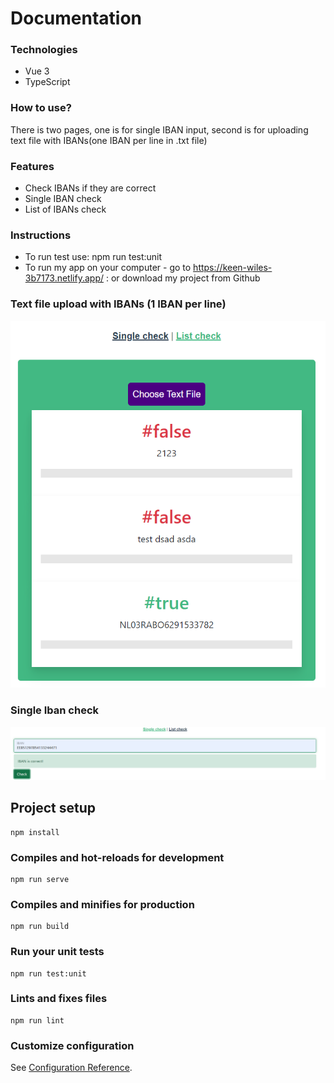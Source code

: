 # Documentation

### Technologies
- Vue 3
- TypeScript

### How to use?
There is two pages, one is for single IBAN input, second is for uploading text file with IBANs(one IBAN per line in .txt file)

### Features

- Check IBANs if they are correct
- Single IBAN check
- List of IBANs check

### Instructions
- To run test use: npm run test:unit
- To run my app on your computer - go to https://keen-wiles-3b7173.netlify.app/ : or download my project from Github
### Text file upload with IBANs (1 IBAN per line)
![](listUpload.png)
### Single Iban check
![](singleCheck.png)

## Project setup
```
npm install
```

### Compiles and hot-reloads for development
```
npm run serve
```

### Compiles and minifies for production
```
npm run build
```

### Run your unit tests
```
npm run test:unit
```

### Lints and fixes files
```
npm run lint
```

### Customize configuration
See [Configuration Reference](https://cli.vuejs.org/config/).
